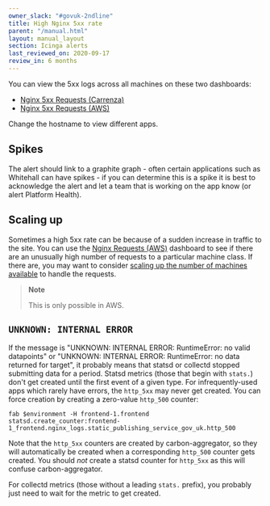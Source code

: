 ```yaml
---
owner_slack: "#govuk-2ndline"
title: High Nginx 5xx rate
parent: "/manual.html"
layout: manual_layout
section: Icinga alerts
last_reviewed_on: 2020-09-17
review_in: 6 months
---
```


You can view the 5xx logs across all machines on these two dashboards:

- [Nginx 5xx Requests (Carrenza)][nginx-5xx-grafana-carrenza]
- [Nginx 5xx Requests (AWS)][nginx-5xx-grafana-aws]

Change the hostname to view different apps.

## Spikes

The alert should link to a graphite graph - often certain applications
such as Whitehall can have spikes - if you can determine this is a spike
it is best to acknowledge the alert and let a team that is working on the app
know (or alert Platform Health).

## Scaling up

Sometimes a high 5xx rate can be because of a sudden increase in traffic to the
site. You can use the [Nginx Requests (AWS)][nginx-requests] dashboard to see
if there are an unusually high number of requests to a particular machine
class. If there are, you may want to consider
[scaling up the number of machines available][scaling-up] to handle the requests.

> **Note**
>
>  This is only possible in AWS.

## `UNKNOWN: INTERNAL ERROR`

If the message is "UNKNOWN: INTERNAL ERROR: RuntimeError: no valid
datapoints" or "UNKNOWN: INTERNAL ERROR: RuntimeError: no data returned
for target", it probably means that statsd or collectd stopped
submitting data for a period. Statsd metrics (those that begin with
`stats.`) don't get created until the first event of a given type. For
infrequently-used apps which rarely have errors, the `http_5xx` may
never get created. You can force creation by creating a zero-value
`http_500` counter:

```
fab $environment -H frontend-1.frontend statsd.create_counter:frontend-1_frontend.nginx_logs.static_publishing_service_gov_uk.http_500
```

Note that the `http_5xx` counters are created by carbon-aggregator, so
they will automatically be created when a corresponding `http_500`
counter gets created. You should *not* create a statsd counter for
`http_5xx` as this will confuse carbon-aggregator.

For collectd metrics (those without a leading `stats.` prefix), you
probably just need to wait for the metric to get created.

[nginx-5xx-grafana-carrenza]: https://grafana.publishing.service.gov.uk/dashboard/file/nginx_requests.json?refresh=1m&orgId=1&var-Machines=All&var-Hostname=All&var-Status=5xx
[nginx-5xx-grafana-aws]: https://grafana.blue.production.govuk.digital/dashboard/file/nginx_requests.json?refresh=1m&orgId=1&var-Machines=All&var-Hostname=All&var-Status=5xx
[nginx-requests]: https://grafana.production.govuk.digital/dashboard/file/nginx_requests.json?refresh=1m&orgId=1&from=now-30m&to=now
[scaling-up]: /manual/auto-scaling-groups.html#manually-scaling
